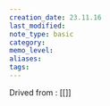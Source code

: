 ```yaml
---
creation_date: 23.11.16
last_modified: 
note_type: basic
category: 
memo_level: 
aliases: 
tags:
---
```


Drived from : [[]]
